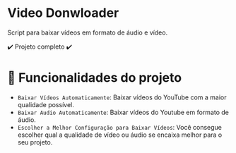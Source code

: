 # Video Donwloader
Script para baixar vídeos em formato de áudio e vídeo.

✔️ Projeto completo ✔️

# 🔨 Funcionalidades do projeto

- `Baixar Vídeos Automaticamente`: Baixar vídeos do YouTube com a maior qualidade possível.<br> 
- `Baixar Audio Automaticamente`: Baixar vídeos do Youtube em formato de áudio.<br> 
- `Escolher a Melhor Configuração para Baixar Vídeos`: Você consegue escolher qual a qualidade de vídeo ou áudio se encaixa melhor para o seu projeto.<br>
